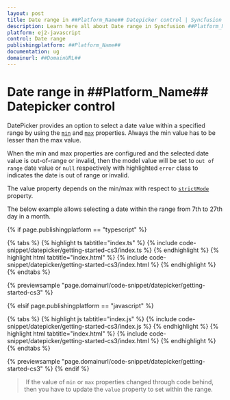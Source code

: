 ```yaml
---
layout: post
title: Date range in ##Platform_Name## Datepicker control | Syncfusion
description: Learn here all about Date range in Syncfusion ##Platform_Name## Datepicker control of Syncfusion Essential JS 2 and more.
platform: ej2-javascript
control: Date range 
publishingplatform: ##Platform_Name##
documentation: ug
domainurl: ##DomainURL##
---
```


# Date range in ##Platform_Name## Datepicker control

DatePicker provides an option to select a date value within a specified range by using the [`min`](../api/datepicker#min) and [`max`](../api/datepicker#max) properties. Always the min value has to be lesser than the max value.

When the min and max properties are configured and the selected date value is out-of-range or invalid, then the model value will be set to `out of range` date value or `null` respectively with highlighted `error` class to indicates the date is out of range or invalid.

The value property depends on the min/max with respect to [`strictMode`](./strict-mode/) property.

The below example allows selecting a date within the range from 7th to 27th day in a month.

{% if page.publishingplatform == "typescript" %}

 {% tabs %}
{% highlight ts tabtitle="index.ts" %}
{% include code-snippet/datepicker/getting-started-cs3/index.ts %}
{% endhighlight %}
{% highlight html tabtitle="index.html" %}
{% include code-snippet/datepicker/getting-started-cs3/index.html %}
{% endhighlight %}
{% endtabs %}
        
{% previewsample "page.domainurl/code-snippet/datepicker/getting-started-cs3" %}

{% elsif page.publishingplatform == "javascript" %}

{% tabs %}
{% highlight js tabtitle="index.js" %}
{% include code-snippet/datepicker/getting-started-cs3/index.js %}
{% endhighlight %}
{% highlight html tabtitle="index.html" %}
{% include code-snippet/datepicker/getting-started-cs3/index.html %}
{% endhighlight %}
{% endtabs %}

{% previewsample "page.domainurl/code-snippet/datepicker/getting-started-cs3" %}
{% endif %}

> If the value of `min` or `max` properties changed through code behind, then you have to update the `value` property to set within the range.